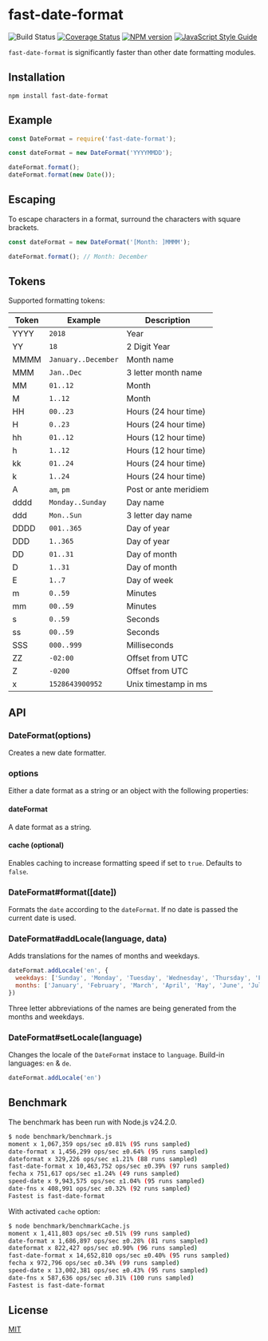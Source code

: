 # fast-date-format

![Build Status](https://github.com/SerayaEryn/fast-date-format/workflows/ci/badge.svg)
[![Coverage Status](https://coveralls.io/repos/github/SerayaEryn/fast-date-format/badge.svg?branch=master)](https://coveralls.io/github/SerayaEryn/fast-date-format?branch=master)
[![NPM version](https://img.shields.io/npm/v/fast-date-format.svg?style=flat)](https://www.npmjs.com/package/fast-date-format)
[![JavaScript Style Guide](https://img.shields.io/badge/code_style-standard-brightgreen.svg)](https://standardjs.com)

`fast-date-format` is significantly faster than other date formatting modules. 

## Installation
```
npm install fast-date-format
```
## Example

```js
const DateFormat = require('fast-date-format');

const dateFormat = new DateFormat('YYYYMMDD');

dateFormat.format();
dateFormat.format(new Date());
```

## Escaping

To escape characters in a format, surround the characters with square brackets.

```js
const dateFormat = new DateFormat('[Month: ]MMMM');

dateFormat.format(); // Month: December
```

## Tokens

Supported formatting tokens:

| Token         | Example	           | Description           |
| ------------- | ------------------ |---------------------- |
| YYYY          | `2018`             | Year                  |
| YY            | `18`               | 2 Digit Year          |
| MMMM          | `January..December`| Month name            |
| MMM           | `Jan..Dec`         | 3 letter month name   |
| MM            | `01..12`           | Month                 |
| M             | `1..12`            | Month                 |
| HH            | `00..23`           | Hours (24 hour time)  |
| H             | `0..23`            | Hours (24 hour time)  |
| hh            | `01..12`           | Hours (12 hour time)  |
| h             | `1..12`            | Hours (12 hour time)  |
| kk            | `01..24`           | Hours (24 hour time)  |
| k             | `1..24`            | Hours (24 hour time)  |
| A             | `am`, `pm`         | Post or ante meridiem |
| dddd          | `Monday..Sunday`   | Day name              |
| ddd           | `Mon..Sun`         | 3 letter day name    |
| DDDD          | `001..365`         | Day of year          |
| DDD           | `1..365`           | Day of year          |
| DD            | `01..31`           | Day of month         |
| D             | `1..31`            | Day of month         |
| E             | `1..7`             | Day of week          |
| m             | `0..59`            | Minutes              |
| mm            | `00..59`           | Minutes              |
| s             | `0..59`            | Seconds              |
| ss            | `00..59`           | Seconds              |
| SSS           | `000..999`         | Milliseconds         |
| ZZ            | `-02:00`           | Offset from UTC      |
| Z             | `-0200`            | Offset from UTC      |
| x             | `1528643900952`    | Unix timestamp in ms |

## API

### DateFormat(options)

Creates a new date formatter.

### options

Either a date format as a string or an object with the following properties:

#### dateFormat

A date format as a string.

#### cache (optional)

Enables caching to increase formatting speed if set to `true`. Defaults to `false`.

### DateFormat#format([date])

Formats the `date` according to the `dateFormat`. If no date is passed the current date is used.

### DateFormat#addLocale(language, data)

Adds translations for the names of months and weekdays. 

```js
dateFormat.addLocale('en', {
  weekdays: ['Sunday', 'Monday', 'Tuesday', 'Wednesday', 'Thursday', 'Friday', 'Saturday'],
  months: ['January', 'February', 'March', 'April', 'May', 'June', 'July', 'August', 'September', 'October', 'November', 'December']
})
```
Three letter abbreviations of the names are being generated from the months and weekdays.

### DateFormat#setLocale(language)

Changes the locale of the `DateFormat` instace to `language`. Build-in languages: `en` & `de`.

```js
dateFormat.addLocale('en')
```

## Benchmark

The benchmark has been run with Node.js v24.2.0.

```bash
$ node benchmark/benchmark.js
moment x 1,067,359 ops/sec ±0.81% (95 runs sampled)
date-format x 1,456,299 ops/sec ±0.64% (95 runs sampled)
dateformat x 329,226 ops/sec ±1.21% (88 runs sampled)
fast-date-format x 10,463,752 ops/sec ±0.39% (97 runs sampled)
fecha x 751,617 ops/sec ±1.24% (49 runs sampled)
speed-date x 9,943,575 ops/sec ±1.04% (95 runs sampled)
date-fns x 408,991 ops/sec ±0.32% (92 runs sampled)
Fastest is fast-date-format
```

With activated `cache` option:

```bash
$ node benchmark/benchmarkCache.js
moment x 1,411,803 ops/sec ±0.51% (99 runs sampled)
date-format x 1,686,897 ops/sec ±0.28% (81 runs sampled)
dateformat x 822,427 ops/sec ±0.90% (96 runs sampled)
fast-date-format x 14,652,810 ops/sec ±0.40% (95 runs sampled)
fecha x 972,796 ops/sec ±0.34% (99 runs sampled)
speed-date x 13,002,381 ops/sec ±0.43% (95 runs sampled)
date-fns x 587,636 ops/sec ±0.31% (100 runs sampled)
Fastest is fast-date-format
```

## License

[MIT](./LICENSE)
